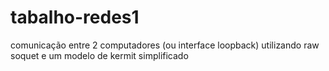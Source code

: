 # tabalho-redes1
comunicação entre 2 computadores (ou interface loopback) utilizando raw soquet e um modelo de kermit simplificado
